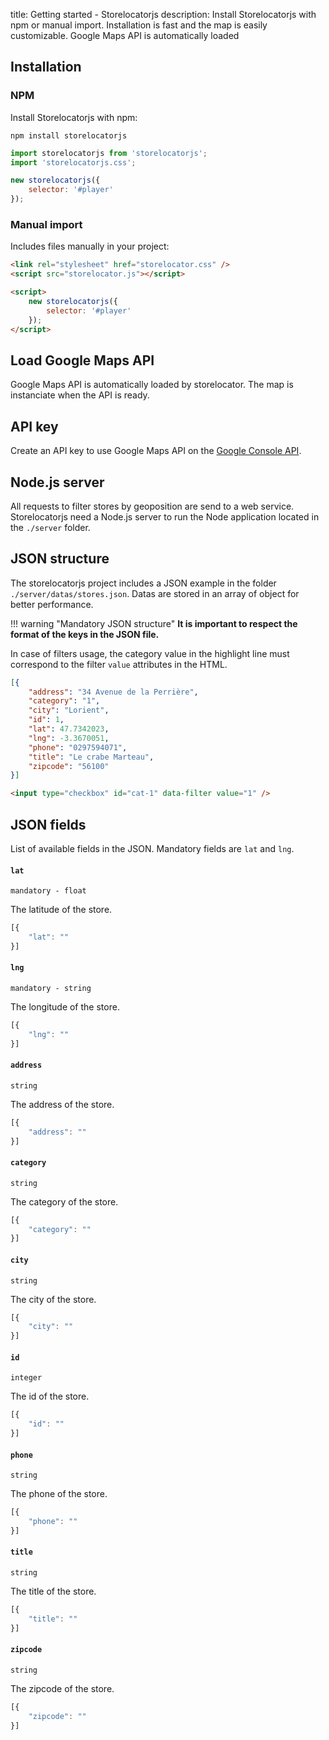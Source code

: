 title: Getting started - Storelocatorjs
description: Install Storelocatorjs with npm or manual import. Installation is fast and the map is easily customizable. Google Maps API is automatically loaded

## Installation

### NPM

Install Storelocatorjs with npm:

```shell
npm install storelocatorjs
```

```javascript
import storelocatorjs from 'storelocatorjs';
import 'storelocatorjs.css';

new storelocatorjs({
    selector: '#player'
});
```

### Manual import

Includes files manually in your project:

```html
<link rel="stylesheet" href="storelocator.css" />
<script src="storelocator.js"></script>

<script>
    new storelocatorjs({
        selector: '#player'
    });
</script>
```

## Load Google Maps API

Google Maps API is automatically loaded by storelocator. The map is instanciate when the API is ready.

## API key

Create an API key to use Google Maps API on the <a href="https://developers.google.com/maps/documentation/javascript/get-api-key?hl=Fr" target="_blank" title="Google Console API">Google Console API</a>.

## Node.js server

All requests to filter stores by geoposition are send to a web service. Storelocatorjs need a Node.js server to run the Node application located in the `./server` folder.

## JSON structure

The storelocatorjs project includes a JSON example in the folder `./server/datas/stores.json`.
Datas are stored in an array of object for better performance.<br />

!!! warning "Mandatory JSON structure"
    __It is important to respect the format of the keys in the JSON file.__

In case of filters usage, the category value in the highlight line must correspond to the filter `value` attributes in the HTML.

```json hl_lines="3"
[{
    "address": "34 Avenue de la Perrière",
    "category": "1",
    "city": "Lorient",
    "id": 1,
    "lat": 47.7342023,
    "lng": -3.3670051,
    "phone": "0297594071",
    "title": "Le crabe Marteau",
    "zipcode": "56100"
}]
```

```html
<input type="checkbox" id="cat-1" data-filter value="1" />
```

## JSON fields

List of available fields in the JSON. Mandatory fields are `lat` and `lng`.

#### `lat`

`mandatory - float`

The latitude of the store.

```javascript
[{
    "lat": ""
}]
```

#### `lng`

`mandatory - string`

The longitude of the store.

```javascript
[{
    "lng": ""
}]
```

#### `address`

`string`

The address of the store.

```javascript
[{
    "address": ""
}]
```

#### `category`

`string`

The category of the store.

```javascript
[{
    "category": ""
}]
```

#### `city`

`string`

The city of the store.

```javascript
[{
    "city": ""
}]
```

#### `id`

`integer`

The id of the store.

```javascript
[{
    "id": ""
}]
```

#### `phone`

`string`

The phone of the store.

```javascript
[{
    "phone": ""
}]
```

#### `title`

`string`

The title of the store.

```javascript
[{
    "title": ""
}]
```

#### `zipcode`

`string`

The zipcode of the store.

```javascript
[{
    "zipcode": ""
}]
```

<script>
  ((window.gitter = {}).chat = {}).options = {
    room: 'store-locator/store-locator'
  };
</script>
<script src="https://sidecar.gitter.im/dist/sidecar.v1.js" async defer></script>